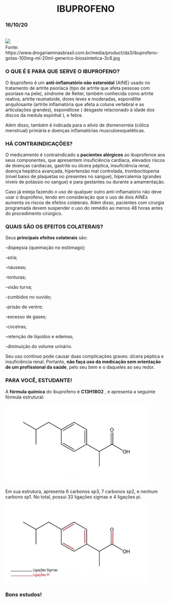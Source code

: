 <center><h1>IBUPROFENO</h1></center>
<h3>16/10/20</h3>
<br>
<div class="img-config">
  <img class="img-config" src=https://www.drogariaminasbrasil.com.br/media/product/da3/ibuprofeno-gotas-100mg-ml-20ml-generico-biossintetica-3c6.jpg>
</div>
Fonte: https://www.drogariaminasbrasil.com.br/media/product/da3/ibuprofeno-gotas-100mg-ml-20ml-generico-biossintetica-3c6.jpg

### **O QUE É E PARA QUE SERVE O IBUPROFENO?** 

O ibuprofeno é um **anti-inflamatório não esteroidal** (AINE) usado no tratamento de artrite psoríaca (tipo de artrite que afeta pessoas com psoríase na pele), síndrome de
Reiter, também conhecida como artrite reativa, artrite reumatoide, dores leves e moderadas, espondilite anquilosante (artrite inflamatória que afeta a coluna vertebral e as
articulações grandes), espondilose ( desgaste relacionado à idade dos discos da medula espinhal ), e febre. 
 
Além disso, também é indicada para o alívio de dismenorreia (cólica menstrual) primária e doenças inflamatórias musculoesqueléticas.

### **HÁ CONTRAINDICAÇÕES?**

O medicamento é contraindicado a **pacientes alérgicos** ao ibuprofenoe aos seus componentes, que apresentem insuficiência cardíaca, elevados riscos de doenças cardíacas, 
gastrite ou úlcera péptica, insuficiência renal, doença hepática avançada, hipertensão mal controlada, trombocitopenia (nível baixo de plaquetas no presentes no sangue), 
hipercalemia (grandes níveis de potássio no sangue) e para gestantes ou durante a amamentação. 

Caso já esteja fazendo o uso de qualquer outro anti-inflamatório não deve usar o ibuprofeno, tendo em consideração que o uso de dois AINEs aumenta os riscos de efeitos 
colaterais.  Além disso, pacientes com cirurgia programada devem suspender o uso do remédio ao menos 48 horas antes do procedimento cirúrgico. 

### **QUAIS SÃO OS EFEITOS COLATERAIS?**

Seus **principais efeitos colaterais** são:

-dispepsia (queimação no estômago);

-azia;

-náuseas;

-tonturas;

-visão turva;

-zumbidos no ouvido;

-prisão de ventre;

-excesso de gases;

-coceiras;

-retenção de líquidos e edemas;

-diminuição do volume urinário.

Seu uso contínuo pode causar duas complicações graves: úlcera péptica e insuficiência renal. Portanto, **não faça uso da medicação sem orientação de um profissional da saúde**, pelo
seu bem e o daqueles ao seu redor.

### **PARA VOCÊ, ESTUDANTE!**

A **fórmula química** do ibuprofeno é **C13H18O2** , e apresenta a seguinte fórmula estrutural: 
<br>
<div class="img-config">
  <img class="img-config" src=https://github.com/CuidaApp/images-upload/blob/master/img-remedios/ibuprofeno.jpg>
</div>

Em sua estrutura, apresenta 6 carbonos sp3, 7 carbonos sp2, e nenhum carbono sp1. No total, possui 33 ligações sigmas e 4 ligações pi.
<br>
<div class="img-config">
  <img class="img-config" src=https://github.com/CuidaApp/images-upload/blob/master/img-remedios/ibuprofeno%202.0.jpg>
</div>
  
  ### **Bons estudos!**
